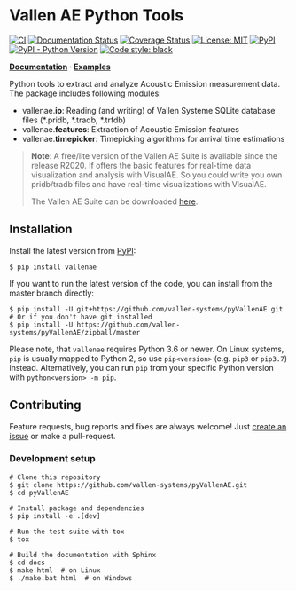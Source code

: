 # Vallen AE Python Tools

[![CI](https://github.com/vallen-systems/pyVallenAE/workflows/CI/badge.svg)](https://github.com/vallen-systems/pyVallenAE/actions)
[![Documentation Status](https://readthedocs.org/projects/pyvallenae/badge/?version=latest)](https://pyvallenae.readthedocs.io/en/latest/?badge=latest)
[![Coverage Status](https://coveralls.io/repos/github/vallen-systems/pyVallenAE/badge.svg?branch=master)](https://coveralls.io/github/vallen-systems/pyVallenAE)
[![License: MIT](https://img.shields.io/badge/License-MIT-yellow.svg)](https://opensource.org/licenses/MIT)
[![PyPI](https://img.shields.io/pypi/v/vallenae)](https://pypi.org/project/vallenae)
[![PyPI - Python Version](https://img.shields.io/pypi/pyversions/vallenae)](https://pypi.org/project/vallenae)
[![Code style: black](https://img.shields.io/badge/code%20style-black-000000.svg)](https://github.com/psf/black)

**[Documentation](https://pyvallenae.readthedocs.io/) · [Examples](https://pyvallenae.readthedocs.io/en/stable/examples)**

Python tools to extract and analyze Acoustic Emission measurement data.
The package includes following modules:

- vallenae.**io**: Reading (and writing) of Vallen Systeme SQLite database files (*.pridb, *.tradb, *.trfdb)
- vallenae.**features**: Extraction of Acoustic Emission features
- vallenae.**timepicker**: Timepicking algorithms for arrival time estimations

> **Note**:
> A free/lite version of the Vallen AE Suite is available since the release R2020.
> If offers the basic features for real-time data visualization and analysis with VisualAE.
> So you could write you own pridb/tradb files and have real-time visualizations with VisualAE.
>
> The Vallen AE Suite can be downloaded [here](https://www.vallen.de/downloads/).

## Installation

Install the latest version from [PyPI](https://pypi.org/project/vallenae):

```shell
$ pip install vallenae
```

If you want to run the latest version of the code, you can install from the master branch directly:

```shell
$ pip install -U git+https://github.com/vallen-systems/pyVallenAE.git
# Or if you don't have git installed
$ pip install -U https://github.com/vallen-systems/pyVallenAE/zipball/master
```

Please note, that `vallenae` requires Python 3.6 or newer. On Linux systems, `pip` is usually mapped to Python 2, so use `pip<version>` (e.g. `pip3` or `pip3.7`) instead. Alternatively, you can run `pip` from your specific Python version with `python<version> -m pip`.

## Contributing

Feature requests, bug reports and fixes are always welcome!
Just [create an issue](https://github.com/vallen-systems/pyVallenAE/issues/new) or make a pull-request.

### Development setup

```shell
# Clone this repository
$ git clone https://github.com/vallen-systems/pyVallenAE.git
$ cd pyVallenAE

# Install package and dependencies
$ pip install -e .[dev]

# Run the test suite with tox
$ tox

# Build the documentation with Sphinx
$ cd docs
$ make html  # on Linux
$ ./make.bat html  # on Windows
```
